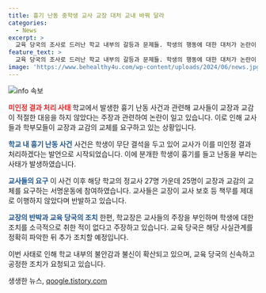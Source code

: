 ```yaml
---
title: 흉기 난동 중학생 교사 교장 대처 교내 바꿔 달라
categories:
  - News
excerpt: >
  교육 당국의 조사로 드러난 학교 내부의 갈등과 문제들. 학생의 행동에 대한 대처가 논란이 된 가운데, 교사들은 교장과 교감의 대체 요구에 나섰다. 특히, 교장이 책무를 소홀히 하고 교사를 고성으로 괴롭혔다는 주장이 제기되었다. 학교측은 이에 대해 반박했으나, 교육 당국은 사실관계를 조사하고 후속 조치할 예정이다.
feature_text: >
  교육 당국의 조사로 드러난 학교 내부의 갈등과 문제들. 학생의 행동에 대한 대처가 논란이 된 가운데, 교사들은 교장과 교감의 대체 요구에 나섰다. 특히, 교장이 책무를 소홀히 하고 교사를 고성으로 괴롭혔다는 주장이 제기되었다. 학교측은 이에 대해 반박했으나, 교육 당국은 사실관계를 조사하고 후속 조치할 예정이다.
image: 'https://www.behealthy4u.com/wp-content/uploads/2024/06/news.jpg'
---
```


<p><img src="https://www.behealthy4u.com/wp-content/uploads/2024/06/news.jpg" alt="info 속보" /></p>

<p><b><span style="color: #ee2323;">미인정 결과 처리 사태</span></b>
학교에서 발생한 흉기 난동 사건과 관련해 교사들이 교장과 교감이 적절한 대응을 하지 않았다는 주장과 관련하여 논란이 일고 있습니다. 이로 인해 교사들과 학부모들이 교장과 교감의 교체를 요구하고 있는 상황입니다.</p>

<p><b><span style="color: #1a5490;">학교 내 흉기 난동 사건</span></b>
사건은 학생이 무단 결석을 두고 있어 교사가 이를 미인정 결과 처리하겠다는 발언으로 시작되었습니다. 이에 분개한 학생이 흉기를 들고 난동을 부리는 사태가 발생하였습니다.</p>

<p><b><span style="color: #1a5490;">교사들의 요구</span></b>
이 사건 이후 해당 학교의 정교사 27명 가운데 25명이 교장과 교감의 교체를 요구하는 서명운동에 참여하였습니다. 교사들은 교장이 교사 보호 등 책무를 제대로 이행하지 않았다며 반발하고 있습니다.</p>

<p><b><span style="color: #1a5490;">교장의 반박과 교육 당국의 조치</span></b>
한편, 학교장은 교사들의 주장을 부인하며 학생에 대한 조치를 소극적으로 취한 적이 없다고 주장하고 있습니다. 교육 당국은 해당 사실관계를 정확히 파악한 뒤 추가 조치할 예정입니다.</p>

<p>이번 사태로 인해 학교 내부의 불안감과 불신이 확산되고 있으며, 교육 당국의 신속하고 공정한 조치가 요청되고 있습니다.</p>
생생한 뉴스, <a href="https://qoogle.tistory.com" rel="dofollow">qoogle.tistory.com</a>


